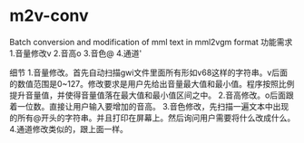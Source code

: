 # m2v-conv
 Batch conversion and modification of mml text in mml2vgm format
功能需求
1.音量修改v
2.音高o
3.音色@
4.通道'

细节
1.音量修改。首先自动扫描gwi文件里面所有形如v68这样的字符串。v后面的数值范围是0~127。修改要求是用户先给出音量最大值和最小值。程序按照比例提升音量值，并使得音量值落在最大值和最小值区间之中。
2.音高修改。o后面跟着一位数。直接让用户输入要增加的音高。
3.音色修改，先扫描一遍文本中出现的所有@开头的字符串。并且打印在屏幕上。然后询问用户需要将什么改成什么。
4.通道修改类似的，跟上面一样。
